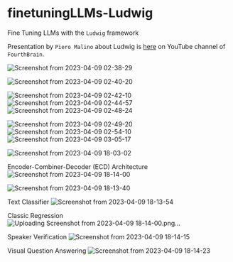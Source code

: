 # finetuningLLMs-Ludwig
Fine Tuning LLMs with the `Ludwig` framework

Presentation by `Piero Malino` about Ludwig is [here](https://www.youtube.com/watch?v=t84hJrjXaj4) on YouTube channel of `FourthBrain`.

![Screenshot from 2023-04-09 02-38-29](https://user-images.githubusercontent.com/49360095/230742394-71e5b615-19f9-43f4-9926-4c236627d2f5.png)

![Screenshot from 2023-04-09 02-40-20](https://user-images.githubusercontent.com/49360095/230742402-baa90661-e2ed-44e1-9557-a6d095db77aa.png)

![Screenshot from 2023-04-09 02-42-10](https://user-images.githubusercontent.com/49360095/230742380-738c989f-796e-4555-bcf1-2a7cb187ef6b.png)
![Screenshot from 2023-04-09 02-44-57](https://user-images.githubusercontent.com/49360095/230742410-7353cdfa-c97d-496e-8257-d7ba19703e41.png)
![Screenshot from 2023-04-09 02-48-24](https://user-images.githubusercontent.com/49360095/230742415-a7819f29-191a-44e1-b2d3-6fb503070cca.png)

![Screenshot from 2023-04-09 02-49-20](https://user-images.githubusercontent.com/49360095/230742419-3138d215-5ae9-4e3d-ad1b-b450f736305a.png)
![Screenshot from 2023-04-09 02-54-10](https://user-images.githubusercontent.com/49360095/230742423-6fababf8-cb17-4f8e-8327-2d7a8e196112.png)
![Screenshot from 2023-04-09 03-05-17](https://user-images.githubusercontent.com/49360095/230742424-e66d30dc-369c-4b9e-8cf1-9f6abea22395.png)

![Screenshot from 2023-04-09 18-03-02](https://user-images.githubusercontent.com/49360095/230770830-15dc78a2-d7c3-4ef5-8359-dd0d2f9e9c73.png)

Encoder-Combiner-Decoder (ECD) Architecture![Screenshot from 2023-04-09 18-14-00](https://user-images.githubusercontent.com/49360095/230770761-162eca9d-4649-43b7-bcd7-5d87278b6b8d.png)

![Screenshot from 2023-04-09 18-13-40](https://user-images.githubusercontent.com/49360095/230770681-28779a54-3439-4c9b-8290-d7fa930a7e0c.png)

Text Classifier
![Screenshot from 2023-04-09 18-13-54](https://user-images.githubusercontent.com/49360095/230770721-05b4ecda-00aa-4f55-ba00-7d036962cb7e.png)

Classic Regression
![Uploading Screenshot from 2023-04-09 18-14-00.png…]()

Speaker Verification
![Screenshot from 2023-04-09 18-14-15](https://user-images.githubusercontent.com/49360095/230770732-66e61e6a-d38f-4b1e-94ec-09d808e47102.png)

Visual Question Answering
![Screenshot from 2023-04-09 18-14-23](https://user-images.githubusercontent.com/49360095/230770815-88d3865a-0096-458b-9d60-543e5cf20bfd.png)

